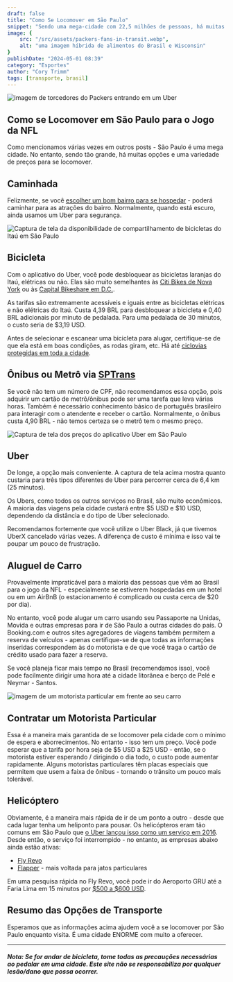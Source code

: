 ```yaml
---
draft: false
title: "Como Se Locomover em São Paulo"
snippet: "Sendo uma mega-cidade com 22,5 milhões de pessoas, há muitas maneiras de ir do ponto A ao ponto B."
image: {
    src: "/src/assets/packers-fans-in-transit.webp",
    alt: "uma imagem híbrida de alimentos do Brasil e Wisconsin"
}
publishDate: "2024-05-01 08:39"
category: "Esportes"
author: "Cory Trimm"
tags: [transporte, brasil]
---
```


![imagem de torcedores do Packers entrando em um Uber](../../assets/packers-fans-in-transit.webp)

## Como se Locomover em São Paulo para o Jogo da NFL
Como mencionamos várias vezes em outros posts - São Paulo é uma mega cidade. No entanto, sendo tão grande, há muitas opções e uma variedade de preços para se locomover.

## Caminhada
Felizmente, se você [escolher um bom bairro para se hospedar](/blog/where-to-stay-in-sao-paulo-for-nfl-game/) - poderá caminhar para as atrações do bairro. Normalmente, quando está escuro, ainda usamos um Uber para segurança.

![Captura de tela da disponibilidade de compartilhamento de bicicletas do Itaú em São Paulo](../../assets/screenshots/bike-share.jpg)
## Bicicleta
Com o aplicativo do Uber, você pode desbloquear as bicicletas laranjas do Itaú, elétricas ou não. Elas são muito semelhantes às [Citi Bikes de Nova York](https://citibikenyc.com/) ou às [Capital Bikeshare em D.C.](https://capitalbikeshare.com/).

As tarifas são extremamente acessíveis e iguais entre as bicicletas elétricas e não elétricas do Itaú. Custa 4,39 BRL para desbloquear a bicicleta e 0,40 BRL adicionais por minuto de pedalada. Para uma pedalada de 30 minutos, o custo seria de $3,19 USD.

Antes de selecionar e escanear uma bicicleta para alugar, certifique-se de que ela está em boas condições, as rodas giram, etc. Há até [ciclovias protegidas em toda a cidade](https://www.google.com/maps/d/viewer?mid=1TPU9-1i0WBqH5qTCCn9d-SxpAqU&hl=en_US&ll=-23.636774411965604%2C-46.690994830419925&z=12).

## Ônibus ou Metrô via [SPTrans](https://www.sptrans.com.br/)
Se você não tem um número de CPF, não recomendamos essa opção, pois adquirir um cartão de metrô/ônibus pode ser uma tarefa que leva várias horas. Também é necessário conhecimento básico de português brasileiro para interagir com o atendente e receber o cartão. Normalmente, o ônibus custa 4,90 BRL - não temos certeza se o metrô tem o mesmo preço.

![Captura de tela dos preços do aplicativo Uber em São Paulo](../../assets/screenshots/uber.jpg)
## Uber
De longe, a opção mais conveniente. A captura de tela acima mostra quanto custaria para três tipos diferentes de Uber para percorrer cerca de 6,4 km (25 minutos).

Os Ubers, como todos os outros serviços no Brasil, são muito econômicos. A maioria das viagens pela cidade custará entre $5 USD e $10 USD, dependendo da distância e do tipo de Uber selecionado.

Recomendamos fortemente que você utilize o Uber Black, já que tivemos UberX cancelado várias vezes. A diferença de custo é mínima e isso vai te poupar um pouco de frustração.

## Aluguel de Carro
Provavelmente impraticável para a maioria das pessoas que vêm ao Brasil para o jogo da NFL - especialmente se estiverem hospedadas em um hotel ou em um AirBnB (o estacionamento é complicado ou custa cerca de $20 por dia).

No entanto, você pode alugar um carro usando seu Passaporte na Unidas, Movida e outras empresas para ir de São Paulo a outras cidades do país. O Booking.com e outros sites agregadores de viagens também permitem a reserva de veículos - apenas certifique-se de que todas as informações inseridas correspondem às do motorista e de que você traga o cartão de crédito usado para fazer a reserva.

Se você planeja ficar mais tempo no Brasil (recomendamos isso), você pode facilmente dirigir uma hora até a cidade litorânea e berço de Pelé e Neymar - Santos.

![imagem de um motorista particular em frente ao seu carro](../../assets/private-driver.webp)
## Contratar um Motorista Particular
Essa é a maneira mais garantida de se locomover pela cidade com o mínimo de espera e aborrecimentos. No entanto - isso tem um preço. Você pode esperar que a tarifa por hora seja de $5 USD a $25 USD - então, se o motorista estiver esperando / dirigindo o dia todo, o custo pode aumentar rapidamente. Alguns motoristas particulares têm placas especiais que permitem que usem a faixa de ônibus - tornando o trânsito um pouco mais tolerável.

## Helicóptero
Obviamente, é a maneira mais rápida de ir de um ponto a outro - desde que cada lugar tenha um heliponto para pousar. Os helicópteros eram tão comuns em São Paulo que [o Uber lançou isso como um serviço em 2016](https://www.reuters.com/article/idUSKCN0Z005C/). Desde então, o serviço foi interrompido - no entanto, as empresas abaixo ainda estão ativas:
- [Fly Revo](https://flyrevo.com/pt-BR/home)
- [Flapper](https://flyflapper.com/en) - mais voltada para jatos particulares

Em uma pesquisa rápida no Fly Revo, você pode ir do Aeroporto GRU até a Faria Lima em 15 minutos por [$500 a $600 USD](https://flyrevo.com/pt-BR/booking/pick?zoom=13&type=departureFlight&destFlightHelipadDistrict=S%C3%A3o+Paulo&origFlightHelipadDistrict=Aeroporto+de+Guarulhos&totalPassengers=1&departureFlight.departureDate=2024-05-17T00%3A00%3A00.000Z&lat=-23.613018420086462&lng=-46.71003204822424).

## Resumo das Opções de Transporte
Esperamos que as informações acima ajudem você a se locomover por São Paulo enquanto visita. É uma cidade ENORME com muito a oferecer.

---

#### _Nota: Se for andar de bicicleta, tome todas as precauções necessárias ao pedalar em uma cidade. Este site não se responsabiliza por qualquer lesão/dano que possa ocorrer._
